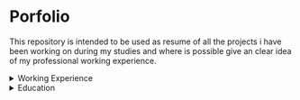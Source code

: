 # Porfolio
This repository is intended to be used as resume of all the projects i have been working on during my studies and where is possible give an clear idea of my professional working experience.

<details>
  <summary>Working Experience</summary>
  Object Detection and Recognition\\
  [link](https://github.com/FrancescoPeracchia/Object-Detection-Recognition-Datagenerator)\\
   Syntetic Datagenerator\\
  [link](https://github.com/FrancescoPeracchia/Object-Detection-Recognition-Datagenerator)\\
   CNN Datamatrix Reconstruction\\
    [link](https://github.com/FrancescoPeracchia/CNN-Datamatrix-Reconstruction)\\

  
</details>




<details>
  <summary>Education</summary>
    
  <details>
    <summary>Nlp</summary>
  </details>
    ChatBot with speach-to-text and bag of word
  [link](https://github.com/FrancescoPeracchia/NLP_SpokenDialogSystem)
  

  <details>
    <summary>Computer Vsion</summary>
  </details>
  
  
  <details>
    <summary>Control Problem</summary>
  </details>

     
</details>






